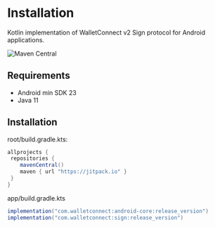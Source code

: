 # Installation

Kotlin implementation of WalletConnect v2 Sign protocol for Android applications.

![Maven Central](https://img.shields.io/maven-central/v/com.walletconnect/sign)

## Requirements

* Android min SDK 23
* Java 11

## Installation
root/build.gradle.kts:

```gradle
allprojects {
 repositories {
    mavenCentral()
    maven { url "https://jitpack.io" }
 }
}
```

app/build.gradle.kts

```gradle
implementation("com.walletconnect:android-core:release_version")
implementation("com.walletconnect:sign:release_version")
```